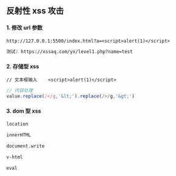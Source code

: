 ## 反射性 xss 攻击

#### 1. 修改 url 参数

```txt
http://127.0.0.1:5500/index.html?a=<script>alert(1)</script>

测试: https://xssaq.com/yx/level1.php?name=test
```

#### 2. 存储型 xss

```txt
// 文本框输入    <script>alert(1)</script>
```

```javascript
// 内容处理
value.replace(/</g,'&lt;').replace(/>/g,'&gt;')
```

#### 3. dom 型 xss

```txt
location

innerHTML

document.write

v-html

eval
```
